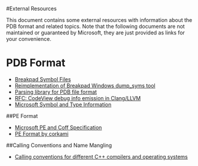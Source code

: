 #External Resources

This document contains some external resources with information about the PDB format and related topics.
Note that the following documents are not maintained or guaranteed by Microsoft, they are just provided
as links for your convenience.

# PDB Format
- [Breakpad Symbol Files](https://chromium.googlesource.com/breakpad/breakpad/+/master/docs/symbol_files.md)
- [Reimplementation of Breakpad Windows dump_syms tool](https://github.com/luser/dump_syms)
- [Parsing library for PDB file format](https://code.google.com/p/pdbparser/w/list)
- [RFC: CodeView debug info emission in Clang/LLVM](http://lists.llvm.org/pipermail/cfe-dev/2015-October/045780.html)
- [Microsoft Symbol and Type Information](http://pierrelib.pagesperso-orange.fr/exec_formats/MS_Symbol_Type_v1.0.pdf)

##PE Format
- [Microsoft PE and Coff Specification](https://msdn.microsoft.com/en-us/windows/hardware/gg463119.aspx)
- [PE Format by corkami](https://code.google.com/p/corkami/wiki/PE)

##Calling Conventions and Name Mangling
- [Calling conventions for different C++ compilers and operating systems](http://www.agner.org/optimize/calling_conventions.pdf)
